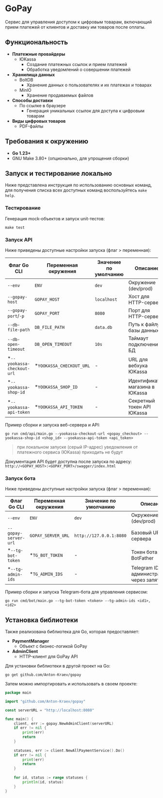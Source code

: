 # GoPay

Сервис для управления доступом к цифровым товарам, включающий прием платежей от клиентов и доставку им товаров после оплаты.

## Функциональность
- **Платежные провайдеры**
  - ЮKassa
    - Создание платежных ссылок и прием платежей
    - Обработка уведомлений о совершении платежей
- **Хранилища данных**
  - BoltDB
    - Хранение данных о пользователях и их платежах и товарах
  - MinIO
    - Хранение продаваемых файлов
- **Способы доставки**
  - По ссылке в браузере
    - Генерация уникальных ссылок для доступа к цифровым товарам
- **Виды цифровых товаров**
  - PDF-файлы

## Требования к окружению
- **Go 1.23+**
- GNU Make 3.80+ (опционально, для упрощения сборки)

## Запуск и тестирование локально
Ниже представлена инструкция по использованию основных команд, для получения списка всех доступных команд воспользуйтесь
`make help`.

### Тестирование
Генерация mock-объектов и запуск unit-тестов:
```shell
make test
```

### Запуск API
Ниже приведены доступные настройки запуска (флаг > переменная):

| Флаг Go CLI                | Переменная окружения     | Значение по умолчанию | Описание                        |
|----------------------------|--------------------------|-----------------------|---------------------------------|
| `--env`                    | `ENV`                    | `dev`                 | Окружение (dev/prod)            |
| `--gopay-host `            | `GOPAY_HOST`             | `localhost`           | Хост для HTTP-сервера           |
| `--gopay-port`/`-p`        | `GOPAY_PORT`             | `8080`                | Порт для HTTP-сервера           |
| `--db-file-path`           | `DB_FILE_PATH`           | `data.db`             | Путь к файлу базы данных        |
| `--db-open-timeout`        | `DB_OPEN_TIMEOUT`        | `10s`                 | Таймаут подключения к БД        |
| *`--yookassa-checkout-url` | *`YOOKASSA_CHECKOUT_URL` | -                     | URL для вебхука ЮKassa          |
| *`--yookassa-shop-id`      | *`YOOKASSA_SHOP_ID`      | -                     | Идентификатор магазина в ЮKassa |
| *`--yookassa-api-token`    | *`YOOKASSA_API_TOKEN`    | -                     | Секретный токен API ЮKassa      |

Пример сборки и запуска веб-сервера и API:
```shell
go run cmd/api/main.go --yookassa-checkout-url <gopay_checkout> --yookassa-shop-id <shop_id> --yookassa-api-token <api_token>
```

> при локальном запуске (серый IP-адрес) уведомления от платежного сервиса (ЮKassa) приходить не будут

Документация API будет доступна после запуска по адресу:
`http://<GOPAY_HOST>:<GOPAY_PORT>/swagger/index.html`

### Запуск бота
Ниже приведены доступные настройки запуска (флаг > переменная):

| Флаг Go CLI          | Переменная окружения | Значение по умолчанию    | Описание                                   |
|----------------------|----------------------|--------------------------|--------------------------------------------|
| `--env`              | `ENV`                | `dev`                    | Окружение (dev/prod)                       |
| `--gopay-server-url` | `GOPAY_SERVER_URL`   | `http://127.0.0.1:8080`  | Базовый URL сервера                        |
| *`--tg-bot-token`    | *`TG_BOT_TOKEN`      | -                        | Токен бота от BotFather                    |
| *`--tg-admin-ids`    | *`TG_ADMIN_IDS`      | -                        | Telegram ID администраторов через запятую  |

Пример сборки и запуска Telegram-бота для управления сервисом:
```shell
go run cmd/bot/main.go --tg-bot-token <token> --tg-admin-ids <id1>,<id2>
```

## Установка библиотеки
Также реализована библиотека для Go, которая предоставляет:
- **PaymentManager** 
  - Объект с бизнес-логикой GoPay
- **AdminClient** 
  - HTTP-клиент для GoPay API

Для установки библиотеки в другой проект на Go:
```shell
go get github.com/Anton-Kraev/gopay
```

Затем можно импортировать и использовать в своем проекте:
```go
package main

import "github.com/Anton-Kraev/gopay"

const serverURL = "http://localhost:8080"

func main() {
	client, err := gopay.NewAdminClient(serverURL)
	if err != nil {
		print(err)
		return
	}
	
	statuses, err := client.NewAllPaymentService().Do()
	if err != nil {
		print(err)
		return
	}
	
	for id, status := range statuses {
		println(id, status)
	}
}
```
